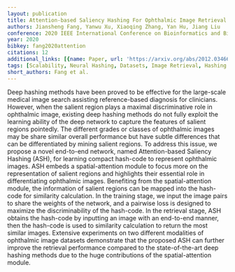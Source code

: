 ```yaml
---
layout: publication
title: Attention-based Saliency Hashing For Ophthalmic Image Retrieval
authors: Jiansheng Fang, Yanwu Xu, Xiaoqing Zhang, Yan Hu, Jiang Liu
conference: 2020 IEEE International Conference on Bioinformatics and Biomedicine (BIBM)
year: 2020
bibkey: fang2020attention
citations: 12
additional_links: [{name: Paper, url: 'https://arxiv.org/abs/2012.03466'}]
tags: [Scalability, Neural Hashing, Datasets, Image Retrieval, Hashing Methods, Evaluation]
short_authors: Fang et al.
---
```

Deep hashing methods have been proved to be effective for the large-scale
medical image search assisting reference-based diagnosis for clinicians.
However, when the salient region plays a maximal discriminative role in
ophthalmic image, existing deep hashing methods do not fully exploit the
learning ability of the deep network to capture the features of salient regions
pointedly. The different grades or classes of ophthalmic images may be share
similar overall performance but have subtle differences that can be
differentiated by mining salient regions. To address this issue, we propose a
novel end-to-end network, named Attention-based Saliency Hashing (ASH), for
learning compact hash-code to represent ophthalmic images. ASH embeds a
spatial-attention module to focus more on the representation of salient regions
and highlights their essential role in differentiating ophthalmic images.
Benefiting from the spatial-attention module, the information of salient
regions can be mapped into the hash-code for similarity calculation. In the
training stage, we input the image pairs to share the weights of the network,
and a pairwise loss is designed to maximize the discriminability of the
hash-code. In the retrieval stage, ASH obtains the hash-code by inputting an
image with an end-to-end manner, then the hash-code is used to similarity
calculation to return the most similar images. Extensive experiments on two
different modalities of ophthalmic image datasets demonstrate that the proposed
ASH can further improve the retrieval performance compared to the
state-of-the-art deep hashing methods due to the huge contributions of the
spatial-attention module.